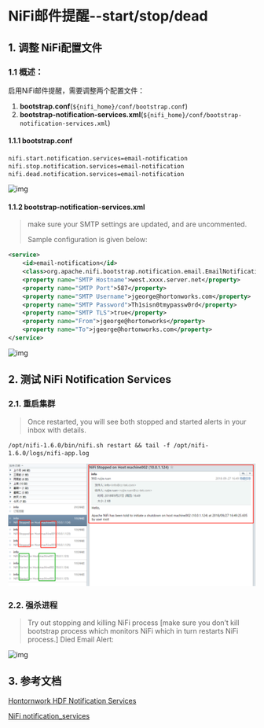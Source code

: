 # NiFi邮件提醒--start/stop/dead

## 1. 调整 NiFi配置文件

### 1.1 概述：

 启用NiFi邮件提醒，需要调整两个配置文件：

1. **bootstrap.conf**(`${nifi_home}/conf/bootstrap.conf`)
2. **bootstrap-notification-services.xml**(`${nifi_home}/conf/bootstrap-notification-services.xml`)

#### 1.1.1 bootstrap.conf

```
nifi.start.notification.services=email-notification
nifi.stop.notification.services=email-notification
nifi.dead.notification.services=email-notification
```

![img](https://community.hortonworks.com/storage/attachments/11931-bootstrapconf.jpg)

#### 1.1.2 bootstrap-notification-services.xml 

> make sure your SMTP settings are updated, and are uncommented. 
>
> Sample configuration is given below:

```xml
<service>
	<id>email-notification</id>
	<class>org.apache.nifi.bootstrap.notification.email.EmailNotificationService</class>
	<property name="SMTP Hostname">west.xxxx.server.net</property>
	<property name="SMTP Port">587</property>
	<property name="SMTP Username">jgeorge@hortonworks.com</property>
	<property name="SMTP Password">Th1sisn0tmypassw0rd</property>
	<property name="SMTP TLS">true</property>
	<property name="From">jgeorge@hortonworks</property>
	<property name="To">jgeorge@hortonworks.com</property>
</service>
```

![img](https://community.hortonworks.com/storage/attachments/11932-bootstrap-notification-services.jpg)



## 2. 测试 NiFi Notification Services

### 2.1. 重启集群

> Once restarted, you will see both stopped and started alerts in your inbox with details.

```she&#39;l&#39;l
/opt/nifi-1.6.0/bin/nifi.sh restart && tail -f /opt/nifi-1.6.0/logs/nifi-app.log
```



![1538038870166](assets/1538038870166.png)

### 2.2. 强杀进程

> Try out stopping and killing NiFi process [make sure you don’t kill bootstrap process which monitors NiFi which in turn restarts NiFi process.] Died Email Alert:

![img](https://community.hortonworks.com/storage/attachments/11935-email-alert-died.jpg)

## 3. 参考文档

[Hontornwork HDF Notification Services](https://community.hortonworks.com/articles/80756/hdf-20-nifi-notification-services.html)

[NiFi notification_services](https://nifi.apache.org/docs/nifi-docs/html/administration-guide.html#notification_services)